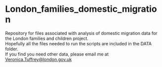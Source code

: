 # London_families_domestic_migration
Repository for files associated with analysis of domestic migration data for the London families and children project.  
Hopefully all the files needed to run the scripts are included in the DATA folder.   
If you find you need other data, please email me at Veronica.Tuffrey@london.gov.uk
